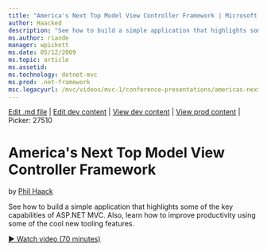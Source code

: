 ```yaml
---
title: "America's Next Top Model View Controller Framework | Microsoft Docs"
author: Haacked
description: "See how to build a simple application that highlights some of the key capabilities of ASP.NET MVC. Also, learn how to improve productivity using some of the..."
ms.author: riande
manager: wpickett
ms.date: 05/12/2009
ms.topic: article
ms.assetid: 
ms.technology: dotnet-mvc
ms.prod: .net-framework
msc.legacyurl: /mvc/videos/mvc-1/conference-presentations/americas-next-top-model-view-controller-framework
---
```

[Edit .md file](C:\Projects\msc\dev\Msc.Www\Web.ASP\App_Data\github\mvc\videos\mvc-1\conference-presentations\americas-next-top-model-view-controller-framework.md) | [Edit dev content](http://www.aspdev.net/umbraco#/content/content/edit/26747) | [View dev content](http://docs.aspdev.net/tutorials/mvc/videos/mvc-1/conference-presentations/americas-next-top-model-view-controller-framework.html) | [View prod content](http://www.asp.net/mvc/videos/mvc-1/conference-presentations/americas-next-top-model-view-controller-framework) | Picker: 27510

America's Next Top Model View Controller Framework
====================
by [Phil Haack](https://github.com/Haacked)

See how to build a simple application that highlights some of the key capabilities of ASP.NET MVC. Also, learn how to improve productivity using some of the cool new tooling features.

[&#9654; Watch video (70 minutes)](https://channel9.msdn.com/Blogs/ASP-NET-Site-Videos/americas-next-top-model-view-controller-framework)
